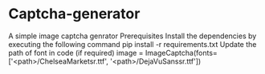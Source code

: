 # Captcha-generator
A simple image captcha genrator  Prerequisites Install the dependencies by executing the following command pip install -r requirements.txt  Update the path of font in code (if required) image = ImageCaptcha(fonts=['&lt;path>/ChelseaMarketsr.ttf', '&lt;path>/DejaVuSanssr.ttf'])
